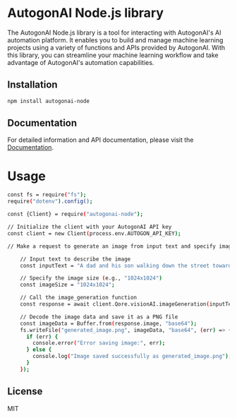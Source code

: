 # AutogonAI Node.js library

The AutogonAI Node.js library is a tool for interacting with AutogonAI's AI automation platform. It enables you to build and manage machine learning projects using a variety of functions and APIs provided by AutogonAI. With this library, you can streamline your machine learning workflow and take advantage of AutogonAI's automation capabilities.

## Installation

```bash
npm install autogonai-node
```

## Documentation

For detailed information and API documentation, please visit the [Documentation](https://docs.autogon.ai/).

# Usage

```bash
const fs = require("fs");
require("dotenv").config();

const {Client} = require("autogonai-node");

// Initialize the client with your AutogonAI API key
const client = new Client(process.env.AUTOGON_API_KEY);

// Make a request to generate an image from input text and specify image size

    // Input text to describe the image
    const inputText = "A dad and his son walking down the street towards a park";

    // Specify the image size (e.g., "1024x1024")
    const imageSize = "1024x1024";

    // Call the image_generation function
    const response = await client.Qore.visionAI.imageGeneration(inputText, imageSize);

    // Decode the image data and save it as a PNG file
    const imageData = Buffer.from(response.image, "base64");
    fs.writeFile("generated_image.png", imageData, "base64", (err) => {
      if (err) {
        console.error("Error saving image:", err);
      } else {
        console.log("Image saved successfully as generated_image.png");
      }
    });
```

## License

MIT
